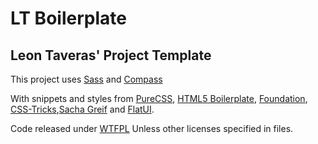 # LT Boilerplate
## Leon Taveras' Project Template

This project uses [Sass](http://sass-lang.com/) and [Compass](http://compass-style.org/)

With snippets and styles from [PureCSS](http://purecss.io),  [HTML5 Boilerplate](http://html5boilerplate.com/), [Foundation](http://foundation.zurb.com/), [CSS-Tricks](CSS-Tricks.com),[Sacha Greif](http://sachagreif.com) and [FlatUI](http://designmodo.com/shop/?u=187).

Code released under [WTFPL](http://www.wtfpl.net/about/) Unless other licenses specified in files.